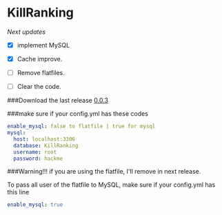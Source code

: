 # KillRanking

*Next updates*
- [x] implement MySQL
- [x] Cache improve.
- [ ] Remove flatfiles.
- [ ] Clear the code.


###Download the last release
[0.0.3](https://github.com/JonasXPX/KillRanking/releases)

###make sure if your config.yml has these codes
```yaml
enable_mysql: false to flatfile | true for mysql
mysql:
  host: localhost:3306
  database: KillRanking
  username: root
  password: hackme
```

###Warning!!! if you are using the flatfile, I'll remove in next release.

To pass all user of the flatfile to MySQL, make sure if your config.yml has this line

```yaml
enable_mysql: true
```